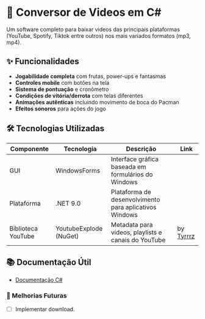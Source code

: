 # 🎵​ Conversor de Videos em C#

Um software completo para baixar videos das principais plataformas (YouTube, Spotify, Tiktok entre outros) nos mais variados formatos (mp3, mp4).

## ✨ Funcionalidades

- **Jogabilidade completa** com frutas, power-ups e fantasmas
- **Controles mobile** com botões na tela
- **Sistema de pontuação** e cronômetro
- **Condições de vitória/derrota** com telas diferentes
- **Animações autênticas** incluindo movimento de boca do Pacman
- **Efeitos sonoros** para ações do jogo

## 🛠️ Tecnologias Utilizadas

| Componente          | Tecnologia             | Descrição                                                | Link |
|---------------------|------------------------|----------------------------------------------------------|------|
| GUI                 | WindowsForms           | Interface gráfica baseada em formulários do Windows      |      |
| Plataforma          | .NET 9.0               | Plataforma de desenvolvimento para aplicativos Windows   |      |
| Biblioteca YouTube  | YoutubeExplode (NuGet) | Metadata para videos, playlists e canais do YouTube      | by [Tyrrrz](https://github.com/Tyrrrz/YoutubeExplode) |

## 📚 Documentação Útil

- [Documentação C#](https://learn.microsoft.com/pt-br/dotnet/csharp/)

### 🚧 Melhorias Futuras
- [ ] Implementar download.


